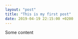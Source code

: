 ```yaml
---
layout: "post"
title: "This is my first post"
date: 2019-04-19 22:15:00 +0200
---
```


Some content
